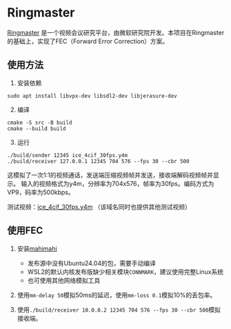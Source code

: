 # Ringmaster

[Ringmaster](https://github.com/microsoft/ringmaster) 是一个视频会议研究平台，由微软研究院开发。本项目在Ringmaster的基础上，实现了FEC（Forward Error Correction）方案。

## 使用方法

1. 安装依赖
```
sudo apt install libvpx-dev libsdl2-dev libjerasure-dev
```

2. 编译
```
cmake -S src -B build
cmake --build build
```

3. 运行
```
./build/sender 12345 ice_4cif_30fps.y4m
./build/receiver 127.0.0.1 12345 704 576 --fps 30 --cbr 500
```

这模拟了一次1:1的视频通话，发送端压缩视频帧并发送，接收端解码视频帧并显示。
输入的视频格式为y4m，分辨率为704x576，帧率为30fps。编码方式为VP9，码率为500kbps。

测试视频：[ice_4cif_30fps.y4m](https://media.xiph.org/video/derf/y4m/ice_4cif_30fps.y4m)
（该域名同时也提供其他测试视频）

## 使用FEC

1. 安装[mahimahi](http://mahimahi.mit.edu/)
   - 发布源中没有Ubuntu24.04的包，需要手动编译
   - WSL2的默认内核发布版缺少相关模块`CONNMARK`，建议使用完整Linux系统
   - 也可使用其他网络模拟工具

2. 使用`mm-delay 50`模拟50ms的延迟，使用`mm-loss 0.1`模拟10%的丢包率。

3. 使用`./build/receiver 10.0.0.2 12345 704 576 --fps 30 --cbr 500`模拟接收端。